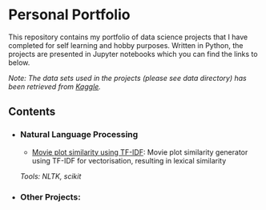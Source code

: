 # Personal Portfolio
This repository contains my portfolio of data science projects that I have completed for self learning and hobby purposes. Written in Python, the projects are presented in Jupyter notebooks which you can find the links to below.

_Note: The data sets used in the projects (please see data directory) has been retrieved from [Kaggle](https://www.kaggle.com/datasets/)._

## Contents

- ### Natural Language Processing

	- [Movie plot similarity using TF-IDF](https://github.com/avb49/personal-portfolio/blob/master/Plot%20retrieval%20-%20Algo%201.ipynb): 
	Movie plot similarity generator using TF-IDF for vectorisation, resulting in lexical similarity 

	_Tools: NLTK, scikit_
	

- ### Other Projects:  
